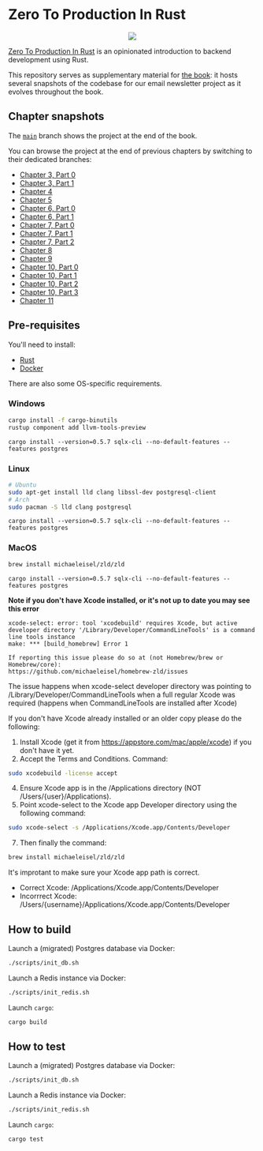 # Zero To Production In Rust

<div align="center"><a href="https://zero2prod.com" target="_blank"><img src="https://www.zero2prod.com/assets/img/zero2prod_banner.webp" /></a></div>

[Zero To Production In Rust](https://zero2prod.com) is an opinionated introduction to backend development using Rust.

This repository serves as supplementary material for [the book](https://zero2prod.com/): it hosts several snapshots of the codebase for our email newsletter project as it evolves throughout the book.

## Chapter snapshots

The [`main`](https://github.com/LukeMathWalker/zero-to-production) branch shows the project at the end of the book.

You can browse the project at the end of previous chapters by switching to their dedicated branches:

- [Chapter 3, Part 0](https://github.com/LukeMathWalker/zero-to-production/tree/root-chapter-03-part0)
- [Chapter 3, Part 1](https://github.com/LukeMathWalker/zero-to-production/tree/root-chapter-03-part1)
- [Chapter 4](https://github.com/LukeMathWalker/zero-to-production/tree/root-chapter-04)
- [Chapter 5](https://github.com/LukeMathWalker/zero-to-production/tree/root-chapter-05)
- [Chapter 6, Part 0](https://github.com/LukeMathWalker/zero-to-production/tree/root-chapter-06-part0)
- [Chapter 6, Part 1](https://github.com/LukeMathWalker/zero-to-production/tree/root-chapter-06-part1)
- [Chapter 7, Part 0](https://github.com/LukeMathWalker/zero-to-production/tree/root-chapter-07-part0)
- [Chapter 7, Part 1](https://github.com/LukeMathWalker/zero-to-production/tree/root-chapter-07-part1)
- [Chapter 7, Part 2](https://github.com/LukeMathWalker/zero-to-production/tree/root-chapter-07-part2)
- [Chapter 8](https://github.com/LukeMathWalker/zero-to-production/tree/root-chapter-08)
- [Chapter 9](https://github.com/LukeMathWalker/zero-to-production/tree/root-chapter-09)
- [Chapter 10, Part 0](https://github.com/LukeMathWalker/zero-to-production/tree/root-chapter-10-part0)
- [Chapter 10, Part 1](https://github.com/LukeMathWalker/zero-to-production/tree/root-chapter-10-part1)
- [Chapter 10, Part 2](https://github.com/LukeMathWalker/zero-to-production/tree/root-chapter-10-part2)
- [Chapter 10, Part 3](https://github.com/LukeMathWalker/zero-to-production/tree/root-chapter-10-part3)
- [Chapter 11](https://github.com/LukeMathWalker/zero-to-production/tree/root-chapter-11)

## Pre-requisites

You'll need to install:

- [Rust](https://www.rust-lang.org/tools/install)
- [Docker](https://docs.docker.com/get-docker/)

There are also some OS-specific requirements.

### Windows
  
```bash
cargo install -f cargo-binutils
rustup component add llvm-tools-preview
```

```
cargo install --version=0.5.7 sqlx-cli --no-default-features --features postgres
```

### Linux

```bash
# Ubuntu 
sudo apt-get install lld clang libssl-dev postgresql-client
# Arch 
sudo pacman -S lld clang postgresql
```

```
cargo install --version=0.5.7 sqlx-cli --no-default-features --features postgres
```

### MacOS

```bash
brew install michaeleisel/zld/zld
```

```
cargo install --version=0.5.7 sqlx-cli --no-default-features --features postgres
```
**Note if you don't have Xcode installed, or it's not up to date you may see this error**

```text
xcode-select: error: tool 'xcodebuild' requires Xcode, but active developer directory '/Library/Developer/CommandLineTools' is a command line tools instance
make: *** [build_homebrew] Error 1

If reporting this issue please do so at (not Homebrew/brew or Homebrew/core):
https://github.com/michaeleisel/homebrew-zld/issues
```

The issue happens when xcode-select developer directory was pointing to /Library/Developer/CommandLineTools when a full regular Xcode was required (happens when CommandLineTools are installed after Xcode)

If you don't have Xcode already installed or an older copy please do the following:

1.	Install Xcode (get it from https://appstore.com/mac/apple/xcode) if you don't have it yet.
2. 	Accept the Terms and Conditions. Command: 

```bash
sudo xcodebuild -license accept  
```

4.	Ensure Xcode app is in the /Applications directory (NOT /Users/{user}/Applications).
5.	Point xcode-select to the Xcode app Developer directory using the following command:

```bash
sudo xcode-select -s /Applications/Xcode.app/Contents/Developer
```
7. 	Then finally the command: 

```bash
brew install michaeleisel/zld/zld
```

It's improtant to make sure your Xcode app path is correct. 

  - Correct Xcode: /Applications/Xcode.app/Contents/Developer
  - Incorrrect Xcode: /Users/{username}/Applications/Xcode.app/Contents/Developer

## How to build

Launch a (migrated) Postgres database via Docker:

```bash
./scripts/init_db.sh
```

Launch a Redis instance via Docker:

```bash
./scripts/init_redis.sh
```

Launch `cargo`:

```bash
cargo build
```

## How to test

Launch a (migrated) Postgres database via Docker:

```bash
./scripts/init_db.sh
```

Launch a Redis instance via Docker:

```bash
./scripts/init_redis.sh
```

Launch `cargo`:

```bash
cargo test 
```
